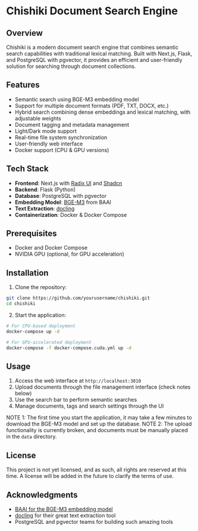 # Chishiki Document Search Engine

## Overview
Chishiki is a modern document search engine that combines semantic search capabilities with traditional lexical matching. Built with Next.js, Flask, and PostgreSQL with pgvector, it provides an efficient and user-friendly solution for searching through document collections.

## Features
- Semantic search using BGE-M3 embedding model
- Support for multiple document formats (PDF, TXT, DOCX, etc.)
- Hybrid search combining dense embeddings and lexical matching, with adjustable weights
- Document tagging and metadata management
- Light/Dark mode support
- Real-time file system synchronization
- User-friendly web interface
- Docker support (CPU & GPU versions)

## Tech Stack
- **Frontend**: Next.js with [Radix UI](https://www.radix-ui.com/) and [Shadcn](https://ui.shadcn.com/)
- **Backend**: Flask (Python)
- **Database**: PostgreSQL with pgvector
- **Embedding Model**: [BGE-M3](https://huggingface.co/BAAI/bge-m3) from BAAI
- **Text Extraction**: [docling](https://github.com/DS4SD/docling)
- **Containerization**: Docker & Docker Compose

## Prerequisites
- Docker and Docker Compose
- NVIDIA GPU (optional, for GPU acceleration)

## Installation
1. Clone the repository:
```bash
git clone https://github.com/yourusername/chishiki.git
cd chishiki
```

2. Start the application:
```bash
# For CPU-based deployment
docker-compose up -d

# For GPU-accelerated deployment
docker-compose -f docker-compose.cuda.yml up -d
```

## Usage
1. Access the web interface at `http://localhost:3010`
2. Upload documents through the file management interface (check notes below)
3. Use the search bar to perform semantic searches
4. Manage documents, tags and search settings through the UI

NOTE 1: The first time you start the application, it may take a few minutes to download the BGE-M3 model and set up the database.
NOTE 2: The upload functionality is currently broken, and documents must be manually placed in the `data` directory.

## License
This project is not yet licensed, and as such, all rights are reserved at this time.
A license will be added in the future to clarify the terms of use.

## Acknowledgments
- [BAAI for the BGE-M3 embedding model](https://huggingface.co/BAAI/bge-m3)
- [docling](https://github.com/DS4SD/docling) for their great text extraction tool
- PostgreSQL and pgvector teams for building such amazing tools

